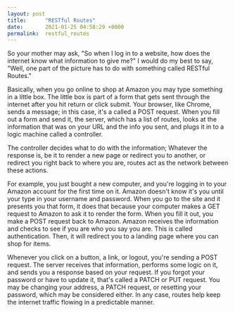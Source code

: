 ```yaml
---
layout: post
title:      "RESTful Routes"
date:       2021-01-25 04:58:29 +0000
permalink:  restful_routes
---
```



So your mother may ask, "So when I log in to a website, how does the internet know what information to give me?" I would do my best to say, "Well, one part of the picture has to do with something called RESTful Routes."

Basically, when you go online to shop at Amazon you may type something in a little box. The little box is part of a form that gets sent through the internet after you hit return or click submit. Your browser, like Chrome, sends a message; in this case, it's a called a POST request. When you fill out a form and send it, the server, which has a list of routes, looks at the information that was on your URL and the info you sent, and plugs it in to a logic machine called a controller. 

The controller decides what to do with the information; Whatever the response is, be it to render a new page or redirect you to another, or redirect you right back to where you are, routes act as the network between these actions. 

For example, you just bought a new computer, and you're logging in to your Amazon account for the first time on it. Amazon doesn't know it's you until your type in your username and password. When you go to the site and it presents you that form, it does that because your computer makes a GET request to Amazon to ask it to render the form. When you fill it out, you make a POST request back to Amazon. Amazon receives the information and checks to see if you are who you say you are. This is called authentication. Then, it will redirect you to a landing page where you can shop for items. 

Whenever you click on a button, a link, or logout, you're sending a POST request. The server receives that information, performs some logic on it, and sends you a response based on your request. If you forgot your password or have to update it, that's called a PATCH or PUT request. You may be changing your address, a PATCH request, or resetting your password, which may be considered either. In any case, routes help keep the internet traffic flowing in a predictable manner. 



